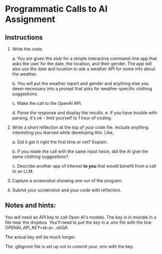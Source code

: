 # Programmatic Calls to AI Assignment

## Instructions

1. Write the code. 
    
    a. You are given the stub for a simple interactive command-line app that asks the user for the date, the location, and their gender. The app will also use the date and location to ask a weather API for some info about the weather. 
    
    b. You will put the weather report and gender and anything else you deem necessary into a prompt that asks for weather-specific clothing suggestions.
    
    c. Make the call to the OpenAI API. 
    
    d. Parse the response and display the results.
    e. If you have trouble with parsing, it's ok - limit yourself to 1 hour of coding. 

2. Write a short reflection at the top of your code file. Include anything interesting you learned while developing this. Like,
    
    a. Did it get it right the first time or not? Explain. 
    
    b. If you made the call with the same input twice, did the AI give the same clothing suggestions? 

    c. Describe another app of interest **to you** that would benefit from a call to an LLM.  

3. Capture a screenshot showing one run of the program. 

4. Submit your screenshot and your code with reflection.


## Notes and hints:

You will need an API key to call Open AI's models. The key is in moodle in a file near the dropbox. You'll need to put the key in a .env file with the line:
OPENAI_API_KEY=sk-pr...obQA

The actual key will be much longer.

The .gitignore file is set up not to commit your .env with the key. 






